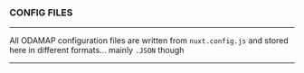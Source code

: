 ### CONFIG FILES

-----------
All ODAMAP configuration files are written from `nuxt.config.js` and stored here in different formats... mainly `.JSON` though

----------